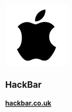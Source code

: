 <a href="https://www.hackbar.co.uk">
<img src="/favicon.PNG" length=200 width=200 />
</a>

# HackBar
## [hackbar.co.uk](https://www.hackbar.co.uk)
